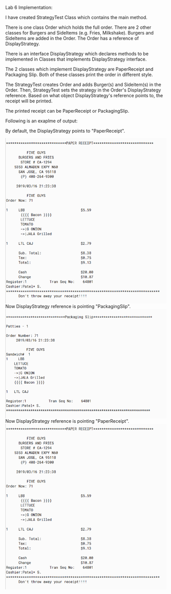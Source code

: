 <alt-h3>Lab 6 Implementation:</alt-h3>

I have created StrategyTest Class which contains the main method.

There is one class Order which holds the full order. There are 2 other classes for Burgers and SideItems (e.g. Fries, Milkshake). Burgers and SideItems are added in the Order.
The Order has a reference of DisplayStrategy.

There is an interface DisplayStrategy which declares methods to be implemented in Classes that implements DisplayStrategy interface.

The 2 classes which implement DisplayStrategy are PaperReceipt and Packaging Slip. Both of these classes print the order in different style.

The StrategyTest creates Order and adds Burger(s) and Sideitem(s) in the Order. Then, StrategyTest sets the strategy in the Order's DisplayStrategy reference. Based on what object DisplayStrategy's reference points to, the receipt will be printed.

The printed receipt can be PaperReceipt or PackagingSlip.

Following is an exaplme of output:

By default, the DisplayStrategy points to "PaperReceipt".

<img src="PaperReceipt.PNG" alt="Markdown Monster icon" style="float: left; margin-right: 10px;" />


Now DisplayStrategy reference is pointing "PackagingSlip".
<img src="PackagingSlip.PNG" alt="Markdown Monster icon" style="float: left; margin-right: 10px;" />

Now DisplayStrategy reference is pointing "PaperReceipt".
<img src="PaperReceipt.PNG" alt="Markdown Monster icon" style="float: left; margin-right: 10px;" />
